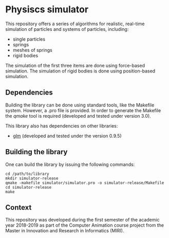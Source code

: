 # Physiscs simulator

This repository offers a series of algorithms for realistic, real-time
simulation of particles and systems of particles, including:
- single particles
- springs
- meshes of springs
- rigid bodies

The simulation of the first three items are done using force-based simulation.
The simulation of rigid bodies is done using position-based simulation.

## Dependencies

Building the library can be done using standard tools, like the Makefile
system. However, a .pro file is provided. In order to generate the Makefile
the _qmake_ tool is required (developed and tested under version 3.0).

This library also has dependencies on other libraries:
- [glm](https://glm.g-truc.net/0.9.9/index.html) (developed and tested under
the version 0.9.5)

## Building the library

One can build the library by issuing the following commands:

    cd /path/to/library
    mkdir simulator-release
    qmake -makefile simulator/simulator.pro -o simulator-release/Makefile
    cd simulator-release
    make

## Context

This repository was developed during the first semester of the academic
year 2018-2019 as part of the Computer Animation course project from the
Master in Innovation and Research in Informatics (MIRI).
